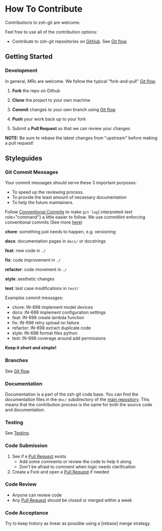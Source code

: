 <!-- Space: Projects -->
<!-- Parent: ZshGit -->
<!-- Title: Contributing ZshGit -->
<!-- Label: ZshGit -->
<!-- Label: Contributing -->
<!-- Include: disclaimer.md -->
<!-- Include: ac:toc -->

# How To Contribute

Contributions to zsh-git are welcome.

Feel free to use all of the contribution options:

- Contribute to zsh-git repositories on [GitHub](https://github.com/hadenlabs/zsh-git). See [Git flow](./contribute/github-flow.md).

## Getting Started

### Development

In general, MRs are welcome. We follow the typical "fork-and-pull" [Git flow](./contribute/github-flow.md).

1. **Fork** the repo on Github
2. **Clone** the project to your own machine
3. **Commit** changes to your own branch using [Git flow](./contribute/github-flow.md)
4. **Push** your work back up to your fork

5. Submit a **Pull Request** so that we can review your changes

**NOTE:** Be sure to rebase the latest changes from "upstream" before making a pull request!

## Styleguides

### Git Commit Messages

Your commit messages should serve these 3 important purposes:

- To speed up the reviewing process.
- To provide the least amount of necessary documentation
- To help the future maintainers.

Follow [Conventional Commits](https://www.conventionalcommits.org/en/v1.0.0) to make `git log`{.interpreted-text role="command"} a little easier to follow. We use commitlint enforcing conventional commits (See more [here](https://github.com/conventional-changelog/commitlint))

**chore**: something just needs to happen, e.g. versioning

**docs**: documentation pages in `docs/` or docstrings

**feat**: new code in `./`

**fix**: code improvement in `./`

**refactor**: code movement in `./`

**style**: aesthetic changes

**test**: test case modifications in `test/`

Examples commit messages:

- chore: IN-698 implement model devices
- docs: IN-698 implement configuration settings
- feat: IN-698 create lambda function
- fix: IN-698 retry upload on failure
- refactor: IN-698 extract duplicate code
- style: IN-698 format files python
- test: IN-698 coverage around add permissions

**Keep it short and simple!**

### Branches

See [Git flow](./contribute/github-flow.md).

### Documentation

Documentation is a part of the zsh-git code base. You can find the documentation files in the `doc/` subdirectory of the [main repository](https://github.com/hadenlabs/zsh-git). This means that the contribution process is the same for both the source code and documentation.

### Testing

See [Testing](./testing.md).

### Code Submission

1. See if a [Pull Request](https://github.com/hadenlabs/zsh-git/pulls) exists
   - Add some comments or review the code to help it along
   - Don\'t be afraid to comment when logic needs clarification
2. Create a Fork and open a [Pull Request](https://github.com/hadenlabs/zsh-git/pulls) if needed

### Code Review

- Anyone can review code
- Any [Pull Request](https://github.com/hadenlabs/zsh-git/pulls) should be closed or merged within a week

### Code Acceptance

Try to keep history as linear as possible using a [rebase] merge strategy.
